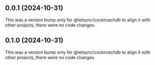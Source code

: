 ## 0.0.1 (2024-10-31)

This was a version bump only for @letsync/cockroachdb to align it with other projects, there were no code changes.

## 0.1.0 (2024-10-31)

This was a version bump only for @letsync/cockroachdb to align it with other projects, there were no code changes.